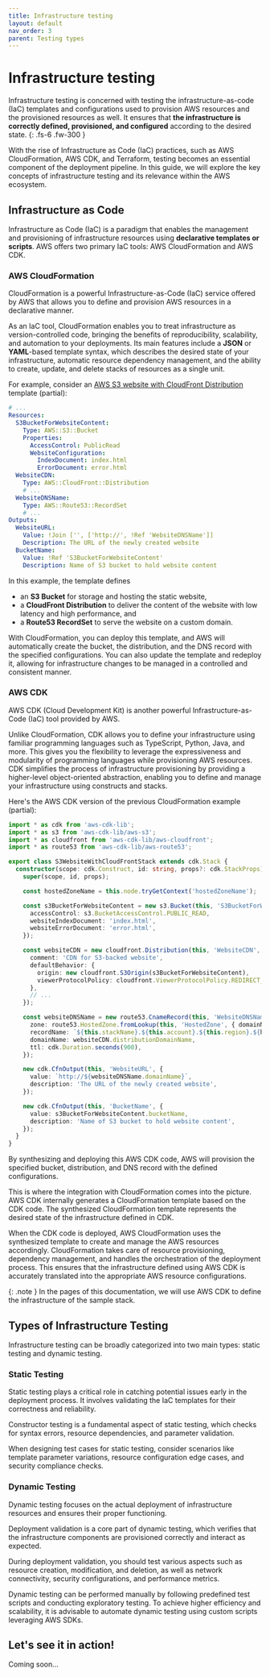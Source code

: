 ```yaml
---
title: Infrastructure testing
layout: default
nav_order: 3
parent: Testing types
---
```


# Infrastructure testing

Infrastructure testing is concerned with testing the infrastructure-as-code (IaC) templates and configurations used to provision AWS resources and the provisioned resources as well. It ensures that **the infrastructure is correctly defined, provisioned, and configured** according to the desired state.
{: .fs-6 .fw-300 }

With the rise of Infrastructure as Code (IaC) practices, such as AWS CloudFormation, AWS CDK, and Terraform, testing becomes an essential component of the deployment pipeline. In this guide, we will explore the key concepts of infrastructure testing and its relevance within the AWS ecosystem.

## Infrastructure as Code

Infrastructure as Code (IaC) is a paradigm that enables the management and provisioning of infrastructure resources using **declarative templates or scripts**. AWS offers two primary IaC tools: AWS CloudFormation and AWS CDK.

### AWS CloudFormation

CloudFormation is a powerful Infrastructure-as-Code (IaC) service offered by AWS that allows you to define and provision AWS resources in a declarative manner. 

As an IaC tool, CloudFormation enables you to treat infrastructure as version-controlled code, bringing the benefits of reproducibility, scalability, and automation to your deployments. Its main features include a **JSON** or **YAML**-based template syntax, which describes the desired state of your infrastructure, automatic resource dependency management, and the ability to create, update, and delete stacks of resources as a single unit.

For example, consider an [AWS S3 website with CloudFront Distribution](https://github.com/awslabs/aws-cloudformation-templates/blob/master/aws/services/S3/S3_Website_With_CloudFront_Distribution.yaml) template (partial):

```yaml
# ...
Resources:
  S3BucketForWebsiteContent:
    Type: AWS::S3::Bucket
    Properties:
      AccessControl: PublicRead
      WebsiteConfiguration:
        IndexDocument: index.html
        ErrorDocument: error.html
  WebsiteCDN:
    Type: AWS::CloudFront::Distribution
    # ...
  WebsiteDNSName:
    Type: AWS::Route53::RecordSet
    # ...
Outputs:
  WebsiteURL:
    Value: !Join ['', ['http://', !Ref 'WebsiteDNSName']]
    Description: The URL of the newly created website
  BucketName:
    Value: !Ref 'S3BucketForWebsiteContent'
    Description: Name of S3 bucket to hold website content
```

In this example, the template defines
* an **S3 Bucket** for storage and hosting the static website, 
* a **CloudFront Distribution** to deliver the content of the website with low latency and high performance, and 
* a **Route53 RecordSet** to serve the website on a custom domain.

With CloudFormation, you can deploy this template, and AWS will automatically create the bucket, the distribution, and the DNS record with the specified configurations. You can also update the template and redeploy it, allowing for infrastructure changes to be managed in a controlled and consistent manner. 

### AWS CDK

AWS CDK (Cloud Development Kit) is another powerful Infrastructure-as-Code (IaC) tool provided by AWS.

Unlike CloudFormation, CDK allows you to define your infrastructure using familiar programming languages such as TypeScript, Python, Java, and more. This gives you the flexibility to leverage the expressiveness and modularity of programming languages while provisioning AWS resources. CDK simplifies the process of infrastructure provisioning by providing a higher-level object-oriented abstraction, enabling you to define and manage your infrastructure using constructs and stacks.

Here's the AWS CDK version of the previous CloudFormation example (partial):

```typescript
import * as cdk from 'aws-cdk-lib';
import * as s3 from 'aws-cdk-lib/aws-s3';
import * as cloudfront from 'aws-cdk-lib/aws-cloudfront';
import * as route53 from 'aws-cdk-lib/aws-route53';

export class S3WebsiteWithCloudFrontStack extends cdk.Stack {
  constructor(scope: cdk.Construct, id: string, props?: cdk.StackProps) {
    super(scope, id, props);

    const hostedZoneName = this.node.tryGetContext('hostedZoneName');

    const s3BucketForWebsiteContent = new s3.Bucket(this, 'S3BucketForWebsiteContent', {
      accessControl: s3.BucketAccessControl.PUBLIC_READ,
      websiteIndexDocument: 'index.html',
      websiteErrorDocument: 'error.html',
    });

    const websiteCDN = new cloudfront.Distribution(this, 'WebsiteCDN', {
      comment: 'CDN for S3-backed website',
      defaultBehavior: {
        origin: new cloudfront.S3Origin(s3BucketForWebsiteContent),
        viewerProtocolPolicy: cloudfront.ViewerProtocolPolicy.REDIRECT_TO_HTTPS,
      },
      // ...
    });

    const websiteDNSName = new route53.CnameRecord(this, 'WebsiteDNSName', {
      zone: route53.HostedZone.fromLookup(this, 'HostedZone', { domainName: hostedZoneName }),
      recordName: `${this.stackName}.${this.account}.${this.region}.${hostedZoneName}`,
      domainName: websiteCDN.distributionDomainName,
      ttl: cdk.Duration.seconds(900),
    });

    new cdk.CfnOutput(this, 'WebsiteURL', {
      value: `http://${websiteDNSName.domainName}`,
      description: 'The URL of the newly created website',
    });

    new cdk.CfnOutput(this, 'BucketName', {
      value: s3BucketForWebsiteContent.bucketName,
      description: 'Name of S3 bucket to hold website content',
    });
  }
}
```

By synthesizing and deploying this AWS CDK code, AWS will provision the specified bucket, distribution, and DNS record with the defined configurations.

This is where the integration with CloudFormation comes into the picture. AWS CDK internally generates a CloudFormation template based on the CDK code. The synthesized CloudFormation template represents the desired state of the infrastructure defined in CDK.

When the CDK code is deployed, AWS CloudFormation uses the synthesized template to create and manage the AWS resources accordingly. CloudFormation takes care of resource provisioning, dependency management, and handles the orchestration of the deployment process. This ensures that the infrastructure defined using AWS CDK is accurately translated into the appropriate AWS resource configurations.

{: .note }
In the pages of this documentation, we will use AWS CDK to define the infrastructure of the sample stack.

## Types of Infrastructure Testing

Infrastructure testing can be broadly categorized into two main types: static testing and dynamic testing.

### Static Testing

Static testing plays a critical role in catching potential issues early in the deployment process. It involves validating the IaC templates for their correctness and reliability.

Constructor testing is a fundamental aspect of static testing, which checks for syntax errors, resource dependencies, and parameter validation.

When designing test cases for static testing, consider scenarios like template parameter variations, resource configuration edge cases, and security compliance checks.

### Dynamic Testing

Dynamic testing focuses on the actual deployment of infrastructure resources and ensures their proper functioning.

Deployment validation is a core part of dynamic testing, which verifies that the infrastructure components are provisioned correctly and interact as expected.

During deployment validation, you should test various aspects such as resource creation, modification, and deletion, as well as network connectivity, security configurations, and performance metrics.

Dynamic testing can be performed manually by following predefined test scripts and conducting exploratory testing. To achieve higher efficiency and scalability, it is advisable to automate dynamic testing using custom scripts leveraging AWS SDKs.

## Let's see it in action!

Coming soon...